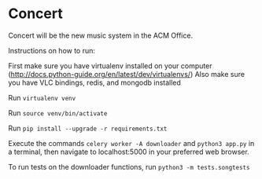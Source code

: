 # Concert

Concert will be the new music system in the ACM Office.

Instructions on how to run:

First make sure you have virtualenv installed on your computer (http://docs.python-guide.org/en/latest/dev/virtualenvs/)
Also make sure you have VLC bindings, redis, and mongodb installed 

Run `virtualenv venv`

Run `source venv/bin/activate`

Run `pip install --upgrade -r requirements.txt`

Execute the commands `celery worker -A downloader` and `python3 app.py` in a terminal, then navigate to localhost:5000 in your preferred web browser.

To run tests on the downloader functions, run `python3 -m tests.songtests`